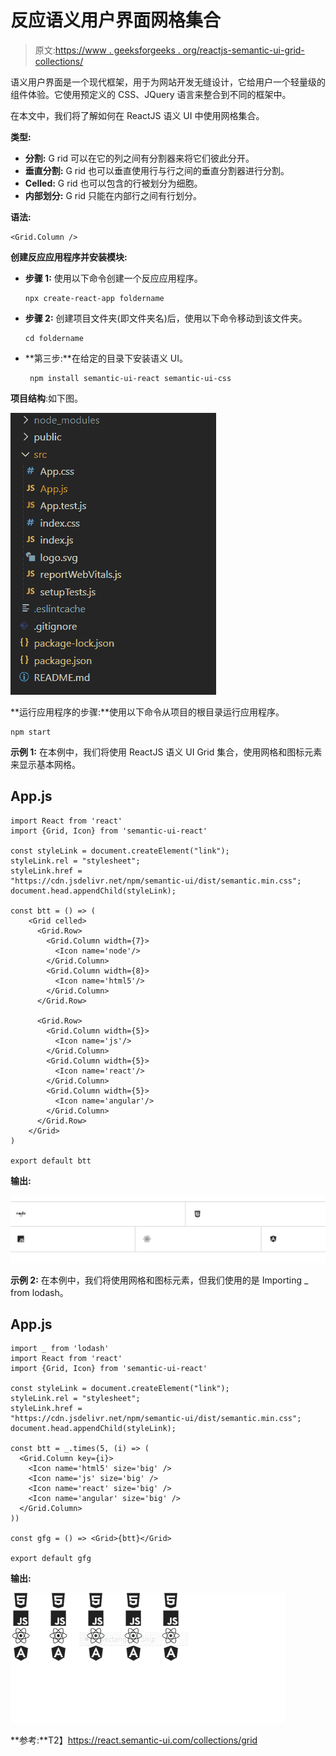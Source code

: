 # 反应语义用户界面网格集合

> 原文:[https://www . geeksforgeeks . org/reactjs-semantic-ui-grid-collections/](https://www.geeksforgeeks.org/reactjs-semantic-ui-grid-collections/)

语义用户界面是一个现代框架，用于为网站开发无缝设计，它给用户一个轻量级的组件体验。它使用预定义的 CSS、JQuery 语言来整合到不同的框架中。

在本文中，我们将了解如何在 ReactJS 语义 UI 中使用网格集合。

**类型:**

*   **分割:** G rid 可以在它的列之间有分割器来将它们彼此分开。
*   **垂直分割:** G rid 也可以垂直使用行与行之间的垂直分割器进行分割。
*   **Celled:** G rid 也可以包含的行被划分为细胞。
*   **内部划分:** G rid 只能在内部行之间有行划分。

**语法:**

```
<Grid.Column />
```

**创建反应应用程序并安装模块:**

*   **步骤 1:** 使用以下命令创建一个反应应用程序。

    ```
    npx create-react-app foldername
    ```

*   **步骤 2:** 创建项目文件夹(即文件夹名)后，使用以下命令移动到该文件夹。

    ```
    cd foldername
    ```

*   **第三步:**在给定的目录下安装语义 UI。

    ```
     npm install semantic-ui-react semantic-ui-css
    ```

**项目结构**:如下图。

![](img/f04ae0d8b722a9fff0bd9bd138b29c23.png)

**运行应用程序的步骤:**使用以下命令从项目的根目录运行应用程序。

```
npm start
```

**示例 1:** 在本例中，我们将使用 ReactJS 语义 UI Grid 集合，使用网格和图标元素来显示基本网格。

## App.js

```
import React from 'react'
import {Grid, Icon} from 'semantic-ui-react'

const styleLink = document.createElement("link");
styleLink.rel = "stylesheet";
styleLink.href = 
"https://cdn.jsdelivr.net/npm/semantic-ui/dist/semantic.min.css";
document.head.appendChild(styleLink);

const btt = () => (
    <Grid celled>
      <Grid.Row>
        <Grid.Column width={7}>
          <Icon name='node'/>
        </Grid.Column>
        <Grid.Column width={8}>
          <Icon name='html5'/>
        </Grid.Column>
      </Grid.Row>

      <Grid.Row>
        <Grid.Column width={5}>
          <Icon name='js'/>
        </Grid.Column>
        <Grid.Column width={5}>
          <Icon name='react'/>
        </Grid.Column>
        <Grid.Column width={5}>
          <Icon name='angular'/>
        </Grid.Column>
      </Grid.Row>
    </Grid>
)

export default btt
```

**输出:**

![](img/8553c038a54704c812b88b1187269d5f.png)

**示例 2:** 在本例中，我们将使用网格和图标元素，但我们使用的是 Importing _ from lodash。

## App.js

```
import _ from 'lodash'
import React from 'react'
import {Grid, Icon} from 'semantic-ui-react'

const styleLink = document.createElement("link");
styleLink.rel = "stylesheet";
styleLink.href = 
"https://cdn.jsdelivr.net/npm/semantic-ui/dist/semantic.min.css";
document.head.appendChild(styleLink);

const btt = _.times(5, (i) => (
  <Grid.Column key={i}>
    <Icon name='html5' size='big' />
    <Icon name='js' size='big' />
    <Icon name='react' size='big' />
    <Icon name='angular' size='big' />
  </Grid.Column>
))

const gfg = () => <Grid>{btt}</Grid>

export default gfg    
```

**输出:**

![](img/e55ffc597beeddff243b6437504bef24.png)

**参考:**T2】https://react.semantic-ui.com/collections/grid